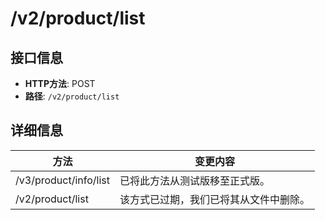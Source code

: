 # /v2/product/list

## 接口信息

- **HTTP方法**: POST
- **路径**: `/v2/product/list`

## 详细信息

方法 | 变更内容  
---|---  
/v3/product/info/list | 已将此方法从测试版移至正式版。  
/v2/product/list | 该方式已过期，我们已将其从文件中删除。
